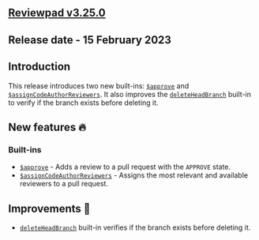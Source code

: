 ## [Reviewpad v3.25.0](/changelog/reviewpad-v3250)

## Release date - 15 February 2023

## Introduction

This release introduces two new built-ins: [`$approve`](/guides/built-ins#approve) and [`$assignCodeAuthorReviewers`](/guides/built-ins#assigncodeauthorreviewers). It also improves the [`deleteHeadBranch`](/guides/built-ins/#deleteheadbranch) built-in to verify if the branch exists before deleting it.

## New features :fire:

### Built-ins

- [`$approve`](/guides/built-ins#approve) - Adds a review to a pull request with the `APPROVE` state.
- [`$assignCodeAuthorReviewers`](/guides/built-ins#assigncodeauthorreviewers) - Assigns the most relevant and available reviewers to a pull request.

## Improvements :rocket:

- [`deleteHeadBranch`](/guides/built-ins/#deleteheadbranch) built-in verifies if the branch exists before deleting it.
